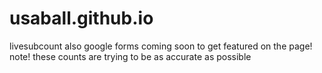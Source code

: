 # usaball.github.io
livesubcount also google forms coming soon to get featured on the page! note! these counts are trying to be as accurate as possible
